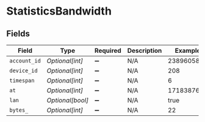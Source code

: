 # StatisticsBandwidth


## Fields

| Field              | Type               | Required           | Description        | Example            |
| ------------------ | ------------------ | ------------------ | ------------------ | ------------------ |
| `account_id`       | *Optional[int]*    | :heavy_minus_sign: | N/A                | 238960586          |
| `device_id`        | *Optional[int]*    | :heavy_minus_sign: | N/A                | 208                |
| `timespan`         | *Optional[int]*    | :heavy_minus_sign: | N/A                | 6                  |
| `at`               | *Optional[int]*    | :heavy_minus_sign: | N/A                | 1718387650         |
| `lan`              | *Optional[bool]*   | :heavy_minus_sign: | N/A                | true               |
| `bytes_`           | *Optional[int]*    | :heavy_minus_sign: | N/A                | 22                 |